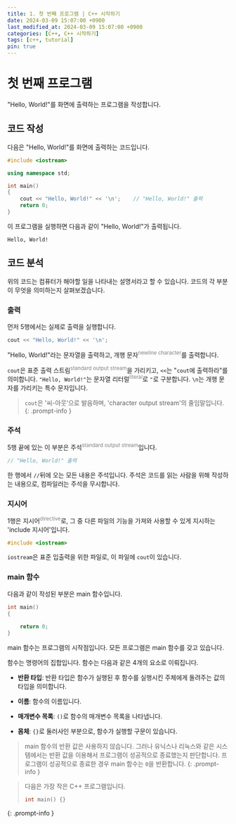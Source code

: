 ```yaml
---
title: 1. 첫 번째 프로그램 | C++ 시작하기
date: 2024-03-09 15:07:00 +0900
last_modified_at: 2024-03-09 15:07:00 +0900
categories: [C++, C++ 시작하기]
tags: [c++, tutorial]
pin: true
---
```


# 첫 번째 프로그램

"Hello, World!"를 화면에 출력하는 프로그램을 작성합니다.

## 코드 작성

다음은 "Hello, World!"를 화면에 출력하는 코드입니다.

```c++
#include <iostream>

using namespace std;

int main()
{
    cout << "Hello, World!" << '\n';    // "Hello, World!" 출력
    return 0;
}
```

이 프로그램을 실행하면 다음과 같이 "Hello, World!"가 출력됩니다.

```Terminal
Hello, World!
```

## 코드 분석

위의 코드는 컴퓨터가 해야할 일을 나타내는 설명서라고 할 수 있습니다. 코드의 각 부분이 무엇을 의미하는지 살펴보겠습니다.

### 출력

먼저 5행에서는 실제로 출력을 실행합니다.

```C++
cout << "Hello, World!" << '\n';
```

"Hello, World!"라는 문자열을 출력하고, 개행 문자<sup style="color:gray;">newline character</sup>를 출력합니다.

`cout`은 표준 출력 스트림<sup style="color:gray;">standard output stream</sup>을 가리키고, `<<`는 "`cout`에 출력하라"를 의미합니다. `"Hello, World!"`는 문자열 리터럴<sup style="color:gray;">literal</sup>로 `"`로 구분합니다. `\n`는 개행 문자를 가리키는 특수 문자입니다.

> `cout`은 '씨-아웃'으로 발음하며, 'character output stream'의 줄임말입니다.
{: .prompt-info }

### 주석

5행 끝에 있는 이 부분은 주석<sup style="color:gray;">standard output stream</sup>입니다.

```C++
// "Hello, World!" 출력
```

한 행에서 `//`뒤에 오는 모든 내용은 주석입니다. 주석은 코드를 읽는 사람을 위해 작성하는 내용으로, 컴파일러는 주석을 무시합니다.

### 지시어

1행은 지시어<sup style="color:gray;">directive</sup>로, 그 중 다른 파일의 기능을 가져와 사용할 수 있게 지시하는 'include 지시어'입니다.

```C++
#include <iostream>
```

`iostream`은 표준 입출력을 위한 파일로, 이 파일에 `cout`이 있습니다.

### main 함수

다음과 같이 작성된 부분은 main 함수입니다.

```C++
int main()
{
    
    return 0;
}
```

main 함수는 프로그램의 시작점입니다. 모든 프로그램은 main 함수를 갖고 있습니다.

함수는 명령어의 집합입니다. 함수는 다음과 같은 4개의 요소로 이뤄집니다.

- **반환 타입**: 반환 타입은 함수가 실행된 후 함수를 실행시킨 주체에게 돌려주는 값의 타입을 의미합니다.

- **이름**: 함수의 이름입니다.

- **매개변수 목록**: `()`로 함수의 매개변수 목록을 나타냅니다.

- **몸체**: `{}`로 둘러사인 부분으로, 함수가 실행할 구문이 있습니다.

> main 함수의 반환 값은 사용하지 않습니다. 그러나 유닉스나 리눅스와 같은 시스템에서는 반환 값을 이용해서 프로그램이 성공적으로 종료했는지 판단합니다. 프로그램이 성공적으로 종료한 경우 main 함수는 `0`을 반환합니다.
{: .prompt-info }

> 다음은 가장 작은 C++ 프로그램입니다.
> ```C++
> int main() {}
> ```
{: .prompt-info }

